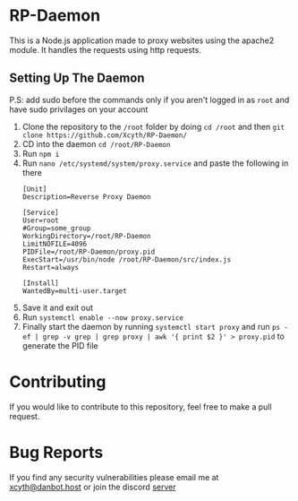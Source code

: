 # RP-Daemon

This is a Node.js application made to proxy websites using the apache2 module.
It handles the requests using http requests.

## Setting Up The Daemon
P.S: add sudo before the commands only if you aren't logged in as `root` and have sudo privilages on your account
1. Clone the repository to the `/root` folder by doing `cd /root` and then `git clone https://github.com/Xcyth/RP-Daemon/`
2. CD into the daemon `cd /root/RP-Daemon`
3. Run `npm i`
4. Run `nano /etc/systemd/system/proxy.service` and paste the following in there
   ```
   [Unit]
   Description=Reverse Proxy Daemon

   [Service]
   User=root
   #Group=some_group
   WorkingDirectory=/root/RP-Daemon
   LimitNOFILE=4096
   PIDFile=/root/RP-Daemon/proxy.pid
   ExecStart=/usr/bin/node /root/RP-Daemon/src/index.js
   Restart=always
   
   [Install]
   WantedBy=multi-user.target
 5. Save it and exit out
 6. Run `systemctl enable --now proxy.service`
 7. Finally start the daemon by running `systemctl start proxy` and run `ps -ef | grep -v grep | grep proxy | awk '{ print $2 }' > proxy.pid` to generate the PID file

# Contributing
If you would like to contribute to this repository, feel free to make a pull request.

# Bug Reports
If you find any security vulnerabilities please email me at [xcyth@danbot.host](mailto://xcyth@danbot.host) or join the discord [server](https://discord.gg/dbh)
